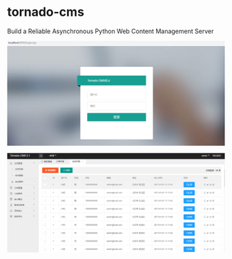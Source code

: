 # tornado-cms
Build a Reliable Asynchronous Python Web Content Management Server

![image](doc/2.png)

![image](doc/1.png)

